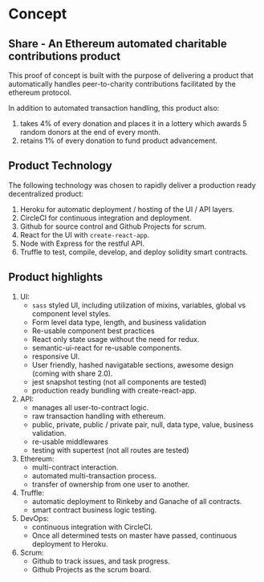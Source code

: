 # Concept

## Share - An Ethereum automated charitable contributions product

This proof of concept is built with the purpose of delivering a product that automatically handles peer-to-charity contributions facilitated by the ethereum protocol.

In addition to automated transaction handling, this product also:

1) takes 4% of every donation and places it in a lottery which awards 5 random donors at the end of every month.
2) retains 1% of every donation to fund product advancement. 

## Product Technology

The following technology was chosen to rapidly deliver a production ready decentralized product:

1) Heroku for automatic deployment / hosting of the UI / API layers.
2) CircleCI for continuous integration and deployment.
2) Github for source control and Github Projects for scrum.
2) React for the UI with `create-react-app`.
3) Node with Express for the restful API.
5) Truffle to test, compile, develop, and deploy solidity smart contracts.

## Product highlights

1) UI:
    - `sass` styled UI, including utilization of mixins, variables, global vs component level styles.
    - Form level data type, length, and business validation
    - Re-usable component best practices
    - React only state usage without the need for redux.
    - semantic-ui-react for re-usable components.
    - responsive UI.
    - User friendly, hashed navigatable sections, awesome design (coming with share 2.0).
    - jest snapshot testing (not all components are tested)
    - production ready bundling with create-react-app.
2) API: 
    - manages all user-to-contract logic.
    - raw transaction handling with ethereum.
    - public, private, public / private pair, null, data type, value, business validation.
    - re-usable middlewares
    - testing with supertest (not all routes are tested)
3) Ethereum:
    - multi-contract interaction.
    - automated multi-transaction process.
    - transfer of ownership from one user to another.
4) Truffle:
    - automatic deployment to Rinkeby and Ganache of all contracts.
    - smart contract business logic testing.
5) DevOps:
    - continuous integration with CircleCI.
    - Once all determined tests on master have passed, continuous deployment to Heroku.
6) Scrum:
    - Github to track issues, and task progress.
    - Github Projects as the scrum board.